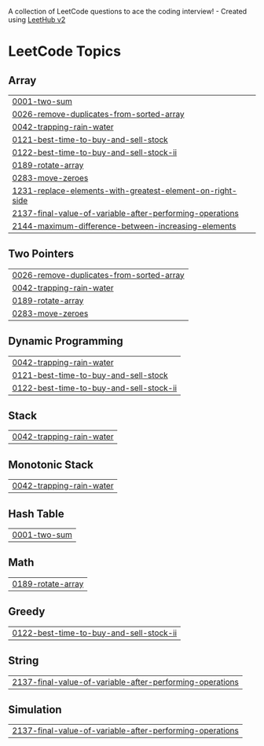 A collection of LeetCode questions to ace the coding interview! - Created using [LeetHub v2](https://github.com/arunbhardwaj/LeetHub-2.0)
<!---LeetCode Topics Start-->
# LeetCode Topics
## Array
|  |
| ------- |
| [0001-two-sum](https://github.com/divyapandey01/LeetCode-Problems/tree/master/0001-two-sum) |
| [0026-remove-duplicates-from-sorted-array](https://github.com/divyapandey01/LeetCode-Problems/tree/master/0026-remove-duplicates-from-sorted-array) |
| [0042-trapping-rain-water](https://github.com/divyapandey01/LeetCode-Problems/tree/master/0042-trapping-rain-water) |
| [0121-best-time-to-buy-and-sell-stock](https://github.com/divyapandey01/LeetCode-Problems/tree/master/0121-best-time-to-buy-and-sell-stock) |
| [0122-best-time-to-buy-and-sell-stock-ii](https://github.com/divyapandey01/LeetCode-Problems/tree/master/0122-best-time-to-buy-and-sell-stock-ii) |
| [0189-rotate-array](https://github.com/divyapandey01/LeetCode-Problems/tree/master/0189-rotate-array) |
| [0283-move-zeroes](https://github.com/divyapandey01/LeetCode-Problems/tree/master/0283-move-zeroes) |
| [1231-replace-elements-with-greatest-element-on-right-side](https://github.com/divyapandey01/LeetCode-Problems/tree/master/1231-replace-elements-with-greatest-element-on-right-side) |
| [2137-final-value-of-variable-after-performing-operations](https://github.com/divyapandey01/LeetCode-Problems/tree/master/2137-final-value-of-variable-after-performing-operations) |
| [2144-maximum-difference-between-increasing-elements](https://github.com/divyapandey01/LeetCode-Problems/tree/master/2144-maximum-difference-between-increasing-elements) |
## Two Pointers
|  |
| ------- |
| [0026-remove-duplicates-from-sorted-array](https://github.com/divyapandey01/LeetCode-Problems/tree/master/0026-remove-duplicates-from-sorted-array) |
| [0042-trapping-rain-water](https://github.com/divyapandey01/LeetCode-Problems/tree/master/0042-trapping-rain-water) |
| [0189-rotate-array](https://github.com/divyapandey01/LeetCode-Problems/tree/master/0189-rotate-array) |
| [0283-move-zeroes](https://github.com/divyapandey01/LeetCode-Problems/tree/master/0283-move-zeroes) |
## Dynamic Programming
|  |
| ------- |
| [0042-trapping-rain-water](https://github.com/divyapandey01/LeetCode-Problems/tree/master/0042-trapping-rain-water) |
| [0121-best-time-to-buy-and-sell-stock](https://github.com/divyapandey01/LeetCode-Problems/tree/master/0121-best-time-to-buy-and-sell-stock) |
| [0122-best-time-to-buy-and-sell-stock-ii](https://github.com/divyapandey01/LeetCode-Problems/tree/master/0122-best-time-to-buy-and-sell-stock-ii) |
## Stack
|  |
| ------- |
| [0042-trapping-rain-water](https://github.com/divyapandey01/LeetCode-Problems/tree/master/0042-trapping-rain-water) |
## Monotonic Stack
|  |
| ------- |
| [0042-trapping-rain-water](https://github.com/divyapandey01/LeetCode-Problems/tree/master/0042-trapping-rain-water) |
## Hash Table
|  |
| ------- |
| [0001-two-sum](https://github.com/divyapandey01/LeetCode-Problems/tree/master/0001-two-sum) |
## Math
|  |
| ------- |
| [0189-rotate-array](https://github.com/divyapandey01/LeetCode-Problems/tree/master/0189-rotate-array) |
## Greedy
|  |
| ------- |
| [0122-best-time-to-buy-and-sell-stock-ii](https://github.com/divyapandey01/LeetCode-Problems/tree/master/0122-best-time-to-buy-and-sell-stock-ii) |
## String
|  |
| ------- |
| [2137-final-value-of-variable-after-performing-operations](https://github.com/divyapandey01/LeetCode-Problems/tree/master/2137-final-value-of-variable-after-performing-operations) |
## Simulation
|  |
| ------- |
| [2137-final-value-of-variable-after-performing-operations](https://github.com/divyapandey01/LeetCode-Problems/tree/master/2137-final-value-of-variable-after-performing-operations) |
<!---LeetCode Topics End-->